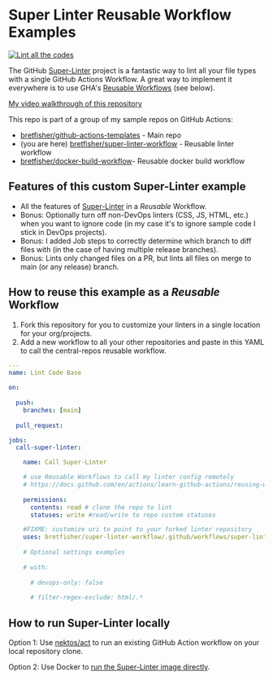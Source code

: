 # Super Linter Reusable Workflow Examples

[![Lint all the codes](https://github.com/BretFisher/super-linter-workflow/actions/workflows/super-linter.yaml/badge.svg)](https://github.com/BretFisher/super-linter-workflow/actions/workflows/super-linter.yaml)

The GitHub [Super-Linter](https://github.com/marketplace/actions/super-linter) project is a fantastic way to lint all your file types with a single GitHub Actions Workflow. A great way to implement it everywhere is to use GHA's [Reusable Workflows](https://docs.github.com/en/actions/learn-github-actions/reusing-workflows) (see below).

[My video walkthrough of this repository](https://youtu.be/aXZgQM8DqXg)

This repo is part of a group of my sample repos on GitHub Actions:

* [bretfisher/github-actions-templates](https://github.com/BretFisher/github-actions-templates) - Main repo
* (you are here) [bretfisher/super-linter-workflow](https://github.com/BretFisher/super-linter-workflow) - Reusable linter workflow
* [bretfisher/docker-build-workflow](https://github.com/BretFisher/docker-build-workflow)- Reusable docker build workflow


## Features of this custom Super-Linter example

- All the features of [Super-Linter](https://github.com/marketplace/actions/super-linter) in a *Reusable* Workflow.
- Bonus: Optionally turn off non-DevOps linters (CSS, JS, HTML, etc.) when you want to ignore code (in my case it's to ignore sample code I stick in DevOps projects).
- Bonus: I added Job steps to correctly determine which branch to diff files with (in the case of having multiple release branches).
- Bonus: Lints only changed files on a PR, but lints all files on merge to main (or any release) branch.

## How to reuse this example as a *Reusable* Workflow

1. Fork this repository for you to customize your linters in a single location for your org/projects.
2. Add a new workflow to all your other repositories and paste in this YAML to call the central-repos reusable workflow.

```yaml
---
name: Lint Code Base

on:
  
  push:
    branches: [main]
  
  pull_request:

jobs:
  call-super-linter:

    name: Call Super-Linter

    # use Reusable Workflows to call my linter config remotely
    # https://docs.github.com/en/actions/learn-github-actions/reusing-workflows
    
    permissions:
      contents: read # clone the repo to lint
      statuses: write #read/write to repo custom statuses

    #FIXME: customize uri to point to your forked linter repository
    uses: bretfisher/super-linter-workflow/.github/workflows/super-linter.yaml@main
    
    # Optional settings examples
    
    # with:
    
      # devops-only: false
      
      # filter-regex-exclude: html/.*
```

## How to run Super-Linter locally

Option 1: Use [nektos/act](https://github.com/nektos/act) to run an existing GitHub Action workflow on your local repository clone.

Option 2: Use Docker to [run the Super-Linter image directly](https://github.com/github/super-linter/blob/main/docs/run-linter-locally.md).
